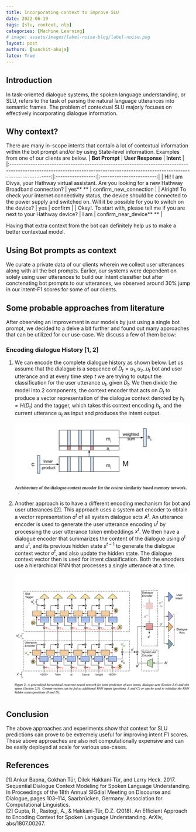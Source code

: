 ```yaml
---
title: Incorporating context to improve SLU
date: 2022-06-19
tags: [slu, context, nlp]
categories: [Machine Learning]
# image: assets/images/label-noise-blog/label-noise.png
layout: post
authors: [sanchit-ahuja]
latex: True
---
```


## Introduction
In task-oriented dialogue systems, the spoken language understanding, or SLU, refers to the task of parsing the natural language utterances into
semantic frames. The problem of contextual SLU majorly focuses on effectively incorporating dialogue information.


## Why context?
There are many in-scope intents that contain a lot of contextual information within the bot prompt and/or by using State-level information. Examples from one of our clients are below.
|                                                                                 **Bot Prompt**                                                                                | **User Response** |        **Intent**        |
|:-----------------------------------------------------------------------------------------------------------------------------------------------------------------------------:|:-----------------:|:------------------------:|
| Hi! I am Divya, your Hathway virtual assistant. Are you looking for a new Hathway Broadband connection?                                                                       | yes** **          | confirm_new_connection   |
| Alright! To check your internet connectivity status, the device should be connected to the power supply and switched on. Will it be possible for you to switch on the device? | yes               | confirm                  |
| Okay!. To start with, please tell me if you are next to your Hathway device?                                                                                                  | I am              | confirm_near_device** ** |


Having that extra context from the bot can definitely help us to make a better contextual model.


## Using Bot prompts as context

We curate a private data of our clients wherein we collect user utterances along with all the bot prompts. Earlier, our systems
were dependent on solely using user utterances to build our Intent classifier but after conctenating bot prompts to our utterances, we
observed around 30% jump in our intent-F1 scores for some of our clients.

## Some probable approaches from literature

After observing an improvement in our models by just using a single bot prompt, we decided to a delve a bit further and found out many 
approaches that can be utilized for our use-case. We discuss a few of them below:

### Encoding dialogue History [1, 2]
1. We can encode the complete dialogue history as shown below. Let us assume that the dialogue is
a sequence of $D_{t} = {u_{1}, u_{2}.. u_{t}}$ bot and user utterance and at every time 
step $t$ we are trying to output the classification for the user utterance $u_{t}$, given $D_{t}$.
We then divide the model into 2 components, the context encoder that acts on $D_{t}$ to produce
a vector representation of the dialogue context denoted by $h_{t} = H(D_{t})$ and the tagger, which takes
this context encoding $h_{t}$, and the current utterance $u_{t}$ as input and produces the intent output.

    <img src= '../assets/images/contextual/encoder_context.png' alt='drawing' width='500'>

2. Another approach is to have a different encoding mechanism for bot and user utterances [2]. This approach uses a system act encoder to obtain a vector representation $a^{t}$ of all system dialogue acts $A^{t}$. An utterance encoder is used
to generate the user utterance encoding $u^{t}$ by processing the user utterance token embeddings $x^{t}$.
We then have a dialogue encoder that summarizes the content of the dialogue using $a^{t}$ and $u^{t}$, and its previous
hidden state $s^{t-1}$ to generate the dialogue context vector $o^{t}$, and also update the hidden state.
The dialogue context vector then is used for intent classification. Both the encoders use a hierarchical RNN that processes a single utterance at a time.

    <img src= '../assets/images/contextual/encoder_context_2.png' alt='drawing' width='500'>

## Conclusion
The above approaches and experiments show that context for SLU predictions can prove to be extremely useful for improving 
intent F1 scores. These above approaches are also not computationally expensive and can be easily deployed at scale for various use-cases.





## References
[1] Ankur Bapna, Gokhan Tür, Dilek Hakkani-Tür, and Larry Heck. 2017. Sequential Dialogue Context Modeling for Spoken Language Understanding. In Proceedings of the 18th Annual SIGdial Meeting on Discourse and Dialogue, pages 103–114, Saarbrücken, Germany. Association for Computational Linguistics. \
[2] Gupta, R., Rastogi, A., & Hakkani-Tür, D.Z. (2018). An Efficient Approach to Encoding Context for Spoken Language Understanding. ArXiv, abs/1807.00267.
